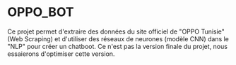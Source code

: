 # OPPO_BOT
Ce projet permet d'extraire des données du site officiel de "OPPO Tunisie" (Web Scraping) et d'utiliser des réseaux de neurones (modèle CNN) dans le "NLP" pour créer un chatboot.
Ce n'est pas la version finale du projet, nous essaierons d'optimiser cette version.
